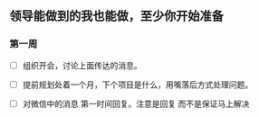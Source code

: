 ## 领导能做到的我也能做，至少你开始准备







### 第一周

- [ ] 组织开会，讨论上面传达的消息。

- [ ] 提前规划处着一个月，下个项目是什么，用嘴落后方式处理问题。

- [ ] 对微信中的消息 第一时间回复。注意是回复 而不是保证马上解决

